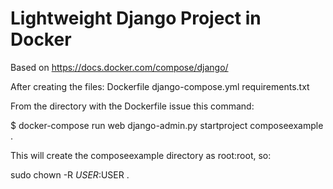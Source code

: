 Lightweight Django Project in Docker
====================================

Based on https://docs.docker.com/compose/django/

After creating the files:
  Dockerfile
  django-compose.yml
  requirements.txt
  
From the directory with the Dockerfile issue this command:

$ docker-compose run web django-admin.py startproject composeexample .

This will create the composeexample directory as root:root, so:

sudo chown -R $USER:$USER .



